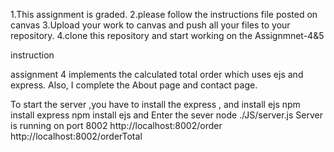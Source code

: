 1.This assignment is graded.
2.please follow the instructions file posted on canvas
3.Upload your work to canvas and push all your files to your repository.
4.clone this repository and start working on the Assignmnet-4&5

instruction 
  
assignment 4 implements the calculated total order which uses ejs and express. Also, I complete the About page and contact page. 

To start the server ,you have  to install the express , and install ejs
        npm install express
        npm install ejs
and Enter the sever 
        node ./JS/server.js
Server is running on port 8002
       http://localhost:8002/order
       http://localhost:8002/orderTotal

